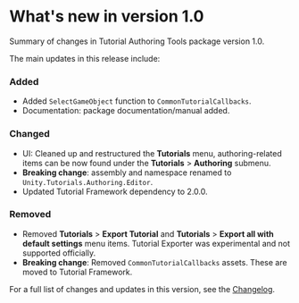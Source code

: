 # What's new in version 1.0

Summary of changes in Tutorial Authoring Tools package version 1.0.

The main updates in this release include:

### Added
- Added `SelectGameObject` function to `CommonTutorialCallbacks`.
- Documentation: package documentation/manual added.

### Changed
- UI: Cleaned up and restructured the **Tutorials** menu, authoring-related items can be now found under the **Tutorials** > **Authoring** submenu.
- **Breaking change**: assembly and namespace renamed to `Unity.Tutorials.Authoring.Editor`.
- Updated Tutorial Framework dependency to 2.0.0.

### Removed
- Removed **Tutorials** > **Export Tutorial** and **Tutorials** > **Export all with default settings** menu items.
Tutorial Exporter was experimental and not supported officially.
- **Breaking change**: Removed `CommonTutorialCallbacks` assets. These are moved to Tutorial Framework.

For a full list of changes and updates in this version, see the [Changelog].

[Changelog]: https://docs.unity3d.com/Packages/com.unity.learn.iet-framework.authoring@1.0/changelog/CHANGELOG.html
